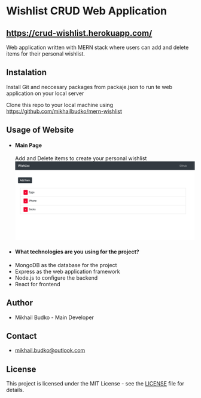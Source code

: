 # Wishlist CRUD Web Application
## https://crud-wishlist.herokuapp.com/
Web application written with MERN stack where users can add and delete items for their personal wishlist.
## Instalation
Install Git and neccesary packages from packaje.json to run te web application on your local server

Clone this repo to your local machine using https://github.com/mikhailbudko/mern-wishlist
## Usage of Website
* #### Main Page
  Add and Delete items to create your personal wishlist  
  ![](mern-wishlist.gif)
* #### What technologies are you using for the project?
* MongoDB as the database for the project
* Express as the web application framework
* Node.js to configure the backend
* React for frontend
## Author 
* Mikhail Budko - Main Developer 
## Contact
* mikhail.budko@outlook.com
## License
This project is licensed under the MIT License - see the [LICENSE](https://github.com/mikhailbudko/mern-wishlist/blob/master/LICENSE) file for details.
